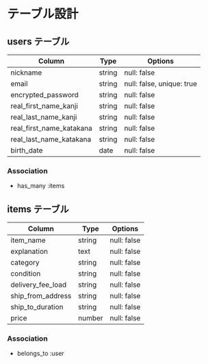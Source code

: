 # テーブル設計

## users テーブル

| Column                   | Type   | Options                   |
| ------------------------ | ------ | ------------------------- |
| nickname                 | string | null: false               |
| email                    | string | null: false, unique: true |
| encrypted_password       | string | null: false               |
| real_first_name_kanji    | string | null: false               |
| real_last_name_kanji     | string | null: false               |
| real_first_name_katakana | string | null: false               |
| real_last_name_katakana  | string | null: false               |
| birth_date               | date   | null: false               |

### Association

- has_many :items



## items テーブル

| Column            | Type   | Options     |
| ----------------- | ------ | ----------- |
| item_name         | string | null: false |
| explanation       | text   | null: false |
| category          | string | null: false |
| condition         | string | null: false |
| delivery_fee_load | string | null: false |
| ship_from_address | string | null: false |
| ship_to_duration  | string | null: false |
| price             | number | null: false |

### Association

- belongs_to :user